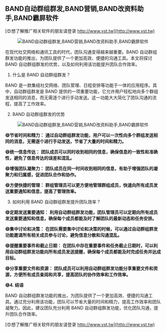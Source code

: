 ## **BAND自动群组群发,BAND营销,BAND改资料助手,BAND霸屏软件**

[😍想了解推广相关软件的朋友请登录 http://www.vst.tw](http://www.vst.tw)

 <center><img src="https://vst.tw/MP4/tuiguang/png/5.png" alt="BAND自动群组群发,BAND营销,BAND改资料助手,BAND霸屏软件"></center>

在现代社交网络和通讯工具的时代，团队沟通变得越来越重要。BAND 自动群组群发功能的推出，为团队提供了一个更加高效、便捷的沟通工具。本文将探讨 BAND 自动群组群发的优势，以及如何利用该功能提升团队合作效率。

1. 什么是 BAND 自动群组群发？

BAND 是一款集结社交网络、团队管理、日程安排等功能于一体的应用程序。其中，自动群组群发是 BAND 提供的一项重要功能，它允许用户轻松地向多个群组发送相同的消息，而无需逐个进行手动发送。这一功能大大简化了团队沟通的流程，提高了工作效率。

2. BAND 自动群组群发的优势

 <center><img src="https://vst.tw/MP4/tuiguang/png/7.png" alt="BAND自动群组群发,BAND营销,BAND改资料助手,BAND霸屏软件"></center>

**😄节省时间和精力： 通过自动群组群发功能，用户可以一次性向多个群组发送相同的消息，无需逐个进行手动发送，节省了大量的时间和精力。**

**😄统一信息传达： 团队成员可以同时收到相同的信息，确保信息的一致性和准确性，避免了信息传达的误差和混乱。**

**😄增强团队凝聚力： 团队成员在同一时间收到相同的信息，有助于增强团队的凝聚力和归属感，促进团队合作和协作。**

**😄方便快捷的管理： 群组管理员可以更方便地管理群组成员，快速向所有成员发送重要通知和信息，提高了管理效率。**

3. 如何利用 BAND 自动群组群发提升团队效率？

**😄定期发送重要通知： 利用自动群组群发功能，团队管理员可以定期向所有成员发送重要通知和信息，确保每个成员都能及时了解团队的最新动态和任务安排。**

**😄集中讨论和决策： 在团队需要集中讨论和决策的时候，可以通过自动群组群发功能邀请所有相关成员参与讨论，避免信息分散和沟通混乱。**

**😄提醒重要事件和截止日期： 在团队中存在重要事件和任务截止日期时，可以利用自动群组群发功能向所有成员发送提醒，确保每个成员都能及时完成任务并达成目标。**

**😄分享重要文件和资源： 团队成员可以利用自动群组群发功能分享重要文件和资源，方便所有成员查阅和共享，提高团队的协作效率和工作效率。**

**😄4. 结语**

BAND 自动群组群发功能的推出，为团队提供了一个更加高效、便捷的沟通工具。通过充分利用该功能，团队可以节省大量的时间和精力，提高工作效率和团队凝聚力。因此，建议团队充分利用 BAND 自动群组群发功能，优化团队沟通，提升团队合作效率。

[😍想了解推广相关软件的朋友请登录 http://www.vst.tw](http://www.vst.tw)



